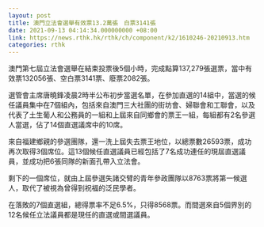 ```yaml
---
layout: post
title: 澳門立法會選舉有效票13.2萬張　白票3141張
date: 2021-09-13 04:14:34.000000000 +08:00
link: https://news.rthk.hk/rthk/ch/component/k2/1610246-20210913.htm
categories: rthk
---
```


澳門第七屆立法會選舉在結束投票後5個小時，完成點算137,279張選票，當中有效票132056張、空白票3141票、廢票2082張。

選管會主席唐曉鋒凌晨2時半公布初步當選名單，在參加直選的14組中，當選的候任議員集中在7個組內，包括來自澳門三大社團的街坊會、婦聯會和工聯會，以及代表了土生葡人和公務員的一組和上屆來自同鄉會的票王一組，每組都有2名參選人當選，佔了14個直選議席中的10席。

來自福建鄉親的參選團隊，還一洗上屆失去票王地位，以總票數26593票，成功再次取得3個席位。這13個候任直選議員已經包括了7名成功連任的現屆直選議員，並成功把6張同隊的新面孔帶入立法會。

剩下的一個席位，就由上屆參選失諸交臂的青年參政團隊以8763票將第一候選人，取代了被視為曾得到祝福的泛民學者。

在落敗的7個直選組，總得票率不足6.5%，只得8568票。而間選來自5個界別的12名候任立法議員都是現任的直選或間選議員。
